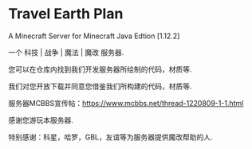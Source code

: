 # Travel Earth Plan

A Minecraft Server for Minecraft Java Edtion [1.12.2]

一个 科技 | 战争 | 魔法 | 魔改 服务器.

您可以在仓库内找到我们开发服务器所绘制的代码，材质等.

我们对您开放下载并同意您借鉴我们所构建的代码，材质等.

服务器MCBBS宣传帖：https://www.mcbbs.net/thread-1220809-1-1.html

感谢您游玩本服务器.

特别感谢：科星，哈罗，GBL，友谊等为服务器提供魔改帮助的人.
